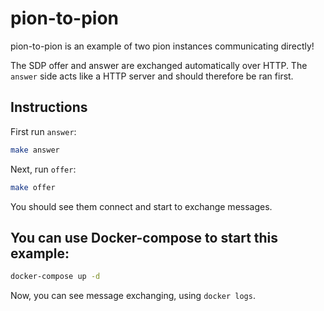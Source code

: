 # pion-to-pion
pion-to-pion is an example of two pion instances communicating directly!

The SDP offer and answer are exchanged automatically over HTTP.
The `answer` side acts like a HTTP server and should therefore be ran first.

## Instructions
First run `answer`:
```sh
make answer
```
Next, run `offer`:
```sh
make offer
```

You should see them connect and start to exchange messages.

## You can use Docker-compose to start this example:
```sh
docker-compose up -d
```

Now, you can see message exchanging, using `docker logs`.
